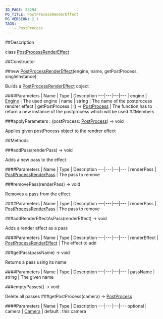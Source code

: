 ```yaml
---
ID_PAGE: 25294
PG_TITLE: PostProcessRenderEffect
PG_VERSION: 2.1
TAGS:
    - PostProcess
---
```

##Description

class [PostProcessRenderEffect](/classes/2.2/PostProcessRenderEffect)



##Constructor

##new [PostProcessRenderEffect](/classes/2.2/PostProcessRenderEffect)(engine, name, getPostProcess, singleInstance)

Builds a [PostProcessRenderEffect](/classes/2.2/PostProcessRenderEffect) object

####Parameters
 | Name | Type | Description
---|---|---|---
 | engine | [Engine](/classes/2.2/Engine) |  The used engine
 | name | string |  The name of the postprocess rendrer effect
 | getPostProcess | () =&gt; [PostProcess](/classes/2.2/PostProcess) |  The function has to return a new instance of the postprocess which will be used
##Members

###applyParameters : (postProcess: [PostProcess](/classes/2.2/PostProcess)) =&gt; void

Applies given postProcess object to the rendrer effect

##Methods

###addPass(renderPass) &rarr; void

Adds a new pass to the effect

####Parameters
 | Name | Type | Description
---|---|---|---
 | renderPass | [PostProcessRenderPass](/classes/2.2/PostProcessRenderPass) |  The pass to remove

###removePass(renderPass) &rarr; void

Removes a pass from the effect

####Parameters
 | Name | Type | Description
---|---|---|---
 | renderPass | [PostProcessRenderPass](/classes/2.2/PostProcessRenderPass) |  The pass to remove

###addRenderEffectAsPass(renderEffect) &rarr; void

Adds a render effect as a pass

####Parameters
 | Name | Type | Description
---|---|---|---
 | renderEffect | [PostProcessRenderEffect](/classes/2.2/PostProcessRenderEffect) |  The effect to add

###getPass(passName) &rarr; void

Returns a pass using its name

####Parameters
 | Name | Type | Description
---|---|---|---
 | passName | string |  The given name

###emptyPasses() &rarr; void

Delete all passes
###getPostProcess(camera) &rarr; [PostProcess](/classes/2.2/PostProcess)



####Parameters
 | Name | Type | Description
---|---|---|---
optional | camera | [Camera](/classes/2.2/Camera) |  default : this camera

